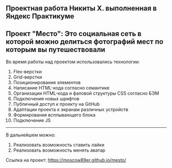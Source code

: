 Проектная работа Никиты Х. выполненная в Яндекс Практикуме
----------------
Проект "Место":
Это социальная сеть в которой можно делиться фотографий мест по которым вы путешествовали
----------------
Во время работы над проектом использовались технологии:
1. Flex-верстки
2. Grid-верстки
3. Позиционирования элементов
4. Написание HTML-кода согласно семантике
5. Организации HTML-кода и фаловой структуры CSS согласно БЭМ
6. Подключения новых шрифтов
7. Публичный доступ к проекту на GitHub
8. Адаптации проекта к экранам различных устройств
9. Формирования всплывающего блока
10. Подключение JS
---------------
В дальнейшем можно:
1. Реализовать возможность ставить лайки
2. Реализовать возможность менять аватар

Ссылка на проект: https://moscow89er.github.io/mesto/